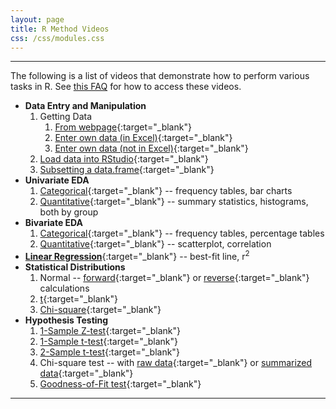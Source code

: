 ```yaml
---
layout: page
title: R Method Videos
css: /css/modules.css
---
```


----

<div class="alert alert-success">
The following is a list of videos that demonstrate how to perform various tasks in R. See <a href="http://derekogle.com/NCMTH107/resources/FAQ/FAQs/videos">this FAQ</a> for how to access these videos.
</div>

* **Data Entry and Manipulation**
    1. Getting Data
        1. [From webpage](https://vimeo.com/user45324800/ncstats-getdatawebpage){:target="_blank"}
        1. [Enter own data (in Excel)](https://vimeo.com/user45324800/ncstats-preparedataexcel){:target="_blank"}
        1. [Enter own data (not in Excel)](https://vimeo.com/user45324800/ncstats-preparedatatextfile){:target="_blank"}
    1. [Load data into RStudio](https://vimeo.com/user45324800/ncstats-loadcsvrstudio){:target="_blank"}
    1. [Subsetting a data.frame](https://vimeo.com/user45324800/filterd){:target="_blank"}
* **Univariate EDA**
    1. [Categorical](https://vimeo.com/user45324800/ncstats-uedac){:target="_blank"} -- frequency tables, bar charts
    1. [Quantitative](https://vimeo.com/user45324800/ncstats-uedaq){:target="_blank"} -- summary statistics, histograms, both by group
* **Bivariate EDA**
    1. [Categorical](https://vimeo.com/user45324800/biveda-cat){:target="_blank"} -- frequency tables, percentage tables
    1. [Quantitative](https://vimeo.com/user45324800/biveda-quant){:target="_blank"} -- scatterplot, correlation
* [**Linear Regression**](https://vimeo.com/user45324800/regression1){:target="_blank"} -- best-fit line, r<sup>2</sup>
* **Statistical Distributions**
    1. Normal -- [forward](https://vimeo.com/user45324800/normdist-forward){:target="_blank"} or [reverse](https://vimeo.com/user45324800/normdist-reverse){:target="_blank"} calculations
    1. [t](https://vimeo.com/user45324800/tdistribution){:target="_blank"}
    1. [Chi-square](https://vimeo.com/user45324800/chisqdistribution){:target="_blank"}
* **Hypothesis Testing**
    1. [1-Sample Z-test](https://vimeo.com/user45324800/ztest){:target="_blank"}
    1. [1-Sample t-test](https://vimeo.com/user45324800/1samplettest){:target="_blank"}
    1. [2-Sample t-test](https://vimeo.com/user45324800/2samplettest){:target="_blank"}
    1. Chi-square test -- with [raw data](https://vimeo.com/user45324800/chisqraw-ex1){:target="_blank"} or [summarized data](https://vimeo.com/user45324800/chisqsmrzd-ex1){:target="_blank"}
    1. [Goodness-of-Fit test](https://vimeo.com/user45324800/rgoftest){:target="_blank"}
    
----
